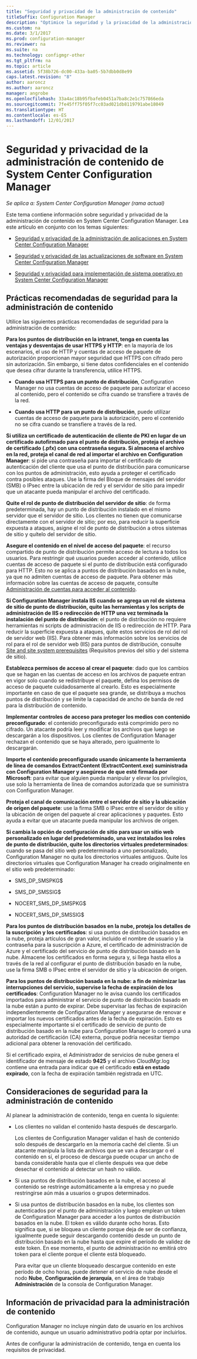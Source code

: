 ```yaml
---
title: "Seguridad y privacidad de la administración de contenido"
titleSuffix: Configuration Manager
description: "Optimice la seguridad y la privacidad de la administración de contenido de System Center Configuration Manager."
ms.custom: na
ms.date: 3/1/2017
ms.prod: configuration-manager
ms.reviewer: na
ms.suite: na
ms.technology: configmgr-other
ms.tgt_pltfrm: na
ms.topic: article
ms.assetid: 5f38b726-dc00-433a-ba05-5b7dbb0d8e99
caps.latest.revision: "8"
author: aaroncz
ms.author: aaroncz
manager: angrobe
ms.openlocfilehash: 33a4ac18b95fbafeb0451a7ba8c2e1c757866eda
ms.sourcegitcommit: 7fe45ff75f05f7cc03ad021db8119791abe18049
ms.translationtype: HT
ms.contentlocale: es-ES
ms.lasthandoff: 12/01/2017
---
```

# <a name="security-and-privacy-for-content-management-for-system-center-configuration-manager"></a>Seguridad y privacidad de la administración de contenido de System Center Configuration Manager

*Se aplica a: System Center Configuration Manager (rama actual)*

Este tema contiene información sobre seguridad y privacidad de la administración de contenido en System Center Configuration Manager. Lea este artículo en conjunto con los temas siguientes:  

-   [Seguridad y privacidad de la administración de aplicaciones en System Center Configuration Manager](../../../apps/plan-design/security-and-privacy-for-application-management.md)  

-   [Seguridad y privacidad de las actualizaciones de software en System Center Configuration Manager](/sccm/sum/plan-design/security-and-privacy-for-software-updates)  

-   [Seguridad y privacidad para implementación de sistema operativo en System Center Configuration Manager](../../../osd/plan-design/security-and-privacy-for-operating-system-deployment.md)  

##  <a name="BKMK_Security_ContentManagement"></a> Prácticas recomendadas de seguridad para la administración de contenido  
 Utilice las siguientes prácticas recomendadas de seguridad para la administración de contenido:  

 **Para los puntos de distribución en la intranet, tenga en cuenta las ventajas y desventajas de usar HTTPS y HTTP**: en la mayoría de los escenarios, el uso de HTTP y cuentas de acceso de paquete de autorización proporcionan mayor seguridad que HTTPS con cifrado pero sin autorización. Sin embargo, si tiene datos confidenciales en el contenido que desea cifrar durante la transferencia, utilice HTTPS.  

-   **Cuando usa HTTPS para un punto de distribución**, Configuration Manager no usa cuentas de acceso de paquete para autorizar el acceso al contenido, pero el contenido se cifra cuando se transfiere a través de la red.  

-   **Cuando usa HTTP para un punto de distribución**, puede utilizar cuentas de acceso de paquete para la autorización, pero el contenido no se cifra cuando se transfiere a través de la red.  


**Si utiliza un certificado de autenticación de cliente de PKI en lugar de un certificado autofirmado para el punto de distribución, proteja el archivo de certificado (.pfx) con una contraseña segura. Si almacena el archivo en la red, proteja el canal de red al importar el archivo en Configuration Manager**: si pide una contraseña para importar el certificado de autenticación del cliente que usa el punto de distribución para comunicarse con los puntos de administración, esto ayuda a proteger el certificado contra posibles ataques. Use la firma del Bloque de mensajes del servidor (SMB) o IPsec entre la ubicación de red y el servidor de sitio para impedir que un atacante pueda manipular el archivo del certificado.  

**Quite el rol de punto de distribución del servidor de sitio**: de forma predeterminada, hay un punto de distribución instalado en el mismo servidor que el servidor de sitio. Los clientes no tienen que comunicarse directamente con el servidor de sitio; por eso, para reducir la superficie expuesta a ataques, asigne el rol de punto de distribución a otros sistemas de sitio y quítelo del servidor de sitio.  

**Asegure el contenido en el nivel de acceso del paquete**: el recurso compartido de punto de distribución permite acceso de lectura a todos los usuarios. Para restringir qué usuarios pueden acceder al contenido, utilice cuentas de acceso de paquete si el punto de distribución está configurado para HTTP. Esto no se aplica a puntos de distribución basados en la nube, ya que no admiten cuentas de acceso de paquete. Para obtener más información sobre las cuentas de acceso de paquete, consulte [Administración de cuentas para acceder al contenido](../../../core/plan-design/hierarchy/manage-accounts-to-access-content.md).


**Si Configuration Manager instala IIS cuando se agrega un rol de sistema de sitio de punto de distribución, quite las herramientas y los scripts de administración de IIS o redirección de HTTP una vez terminada la instalación del punto de distribución**: el punto de distribución no requiere herramientas ni scripts de administración de IIS o redirección de HTTP. Para reducir la superficie expuesta a ataques, quite estos servicios de rol del rol de servidor web (IIS).  Para obtener más información sobre los servicios de rol para el rol de servidor web (IIS) para puntos de distribución, consulte [Site and site system prerequisites](/sccm/core/plan-design/configs/site-and-site-system-prerequisites) (Requisitos previos del sitio y del sistema de sitio).  

**Establezca permisos de acceso al crear el paquete**: dado que los cambios que se hagan en las cuentas de acceso en los archivos de paquete entran en vigor solo cuando se redistribuye el paquete, defina los permisos de acceso de paquete cuidadosamente al crearlo. Esto es especialmente importante en caso de que el paquete sea grande, se distribuya a muchos puntos de distribución y se limite la capacidad de ancho de banda de red para la distribución de contenido.  

**Implementar controles de acceso para proteger los medios con contenido preconfigurado**: el contenido preconfigurado está comprimido pero no cifrado. Un atacante podría leer y modificar los archivos que luego se descargarán a los dispositivos. Los clientes de Configuration Manager rechazan el contenido que se haya alterado, pero igualmente lo descargarán.  

**Importe el contenido preconfigurado usando únicamente la herramienta de línea de comandos ExtractContent (ExtractContent.exe) suministrada con Configuration Manager y asegúrese de que esté firmada por Microsoft**: para evitar que alguien pueda manipular y elevar los privilegios, use solo la herramienta de línea de comandos autorizada que se suministra con Configuration Manager.  

**Proteja el canal de comunicación entre el servidor de sitio y la ubicación de origen del paquete**: use la firma SMB o IPsec entre el servidor de sitio y la ubicación de origen del paquete al crear aplicaciones y paquetes. Esto ayuda a evitar que un atacante pueda manipular los archivos de origen.  

**Si cambia la opción de configuración de sitio para usar un sitio web personalizado en lugar del predeterminado, una vez instalados los roles de punto de distribución, quite los directorios virtuales predeterminados**: cuando se pasa del sitio web predeterminado a uno personalizado, Configuration Manager no quita los directorios virtuales antiguos. Quite los directorios virtuales que Configuration Manager ha creado originalmente en el sitio web predeterminado:  

-   SMS_DP_SMSPKG$  

-   SMS_DP_SMSSIG$  

-   NOCERT_SMS_DP_SMSPKG$  

-   NOCERT_SMS_DP_SMSSIG$  

**Para los puntos de distribución basados en la nube, proteja los detalles de la suscripción y los certificados**: si usa puntos de distribución basados en la nube, proteja artículos de gran valor, incluido el nombre de usuario y la contraseña para la suscripción a Azure, el certificado de administración de Azure y el certificado del servicio de punto de distribución basado en la nube. Almacene los certificados en forma segura y, si llega hasta ellos a través de la red al configurar el punto de distribución basado en la nube, use la firma SMB o IPsec entre el servidor de sitio y la ubicación de origen.  

**Para los puntos de distribución basada en la nube: a fin de minimizar las interrupciones del servicio, supervise la fecha de expiración de los certificados**: Configuration Manager no le avisa cuando los certificados importados para administrar el servicio de punto de distribución basado en la nube están a punto de expirar. Debe supervisar las fechas de expiración independientemente de Configuration Manager y asegurarse de renovar e importar los nuevos certificados antes de la fecha de expiración. Esto es especialmente importante si el certificado de servicio de punto de distribución basado en la nube para Configuration Manager lo compró a una autoridad de certificación (CA) externa, porque podría necesitar tiempo adicional para obtener la renovación del certificado.  

 Si el certificado expira, el Administrador de servicios de nube genera el identificador de mensaje de estado **9425** y el archivo CloudMgr.log contiene una entrada para indicar que el certificado **está en estado expirado**, con la fecha de expiración también registrada en UTC.  

## <a name="security-considerations-for-content-management"></a>Consideraciones de seguridad para la administración de contenido  
Al planear la administración de contenido, tenga en cuenta lo siguiente:  

-   Los clientes no validan el contenido hasta después de descargarlo.  

     Los clientes de Configuration Manager validan el hash de contenido solo después de descargarlo en la memoria caché del cliente. Si un atacante manipula la lista de archivos que se van a descargar o el contenido en sí, el proceso de descarga puede ocupar un ancho de banda considerable hasta que el cliente después vea que debe desechar el contenido al detectar un hash no válido.  

-   Si usa puntos de distribución basados en la nube, el acceso al contenido se restringe automáticamente a la empresa y no puede restringirse aún más a usuarios o grupos determinados.  

-   Si usa puntos de distribución basados en la nube, los clientes son autenticados por el punto de administración y luego emplean un token de Configuration Manager para acceder a los puntos de distribución basados en la nube. El token es válido durante ocho horas. Esto significa que, si se bloquea un cliente porque deja de ser de confianza, igualmente puede seguir descargando contenido desde un punto de distribución basado en la nube hasta que expire el período de validez de este token. En ese momento, el punto de administración no emitirá otro token para el cliente porque el cliente está bloqueado.  

     Para evitar que un cliente bloqueado descargue contenido en este período de ocho horas, puede detener el servicio de nube desde el nodo **Nube**, **Configuración de jerarquía**, en el área de trabajo **Administración** de la consola de Configuration Manager.  

##  <a name="BKMK_Privacy_ContentManagement"></a> Información de privacidad para la administración de contenido  
 Configuration Manager no incluye ningún dato de usuario en los archivos de contenido, aunque un usuario administrativo podría optar por incluirlos.  

 Antes de configurar la administración de contenido, tenga en cuenta los requisitos de privacidad.  
